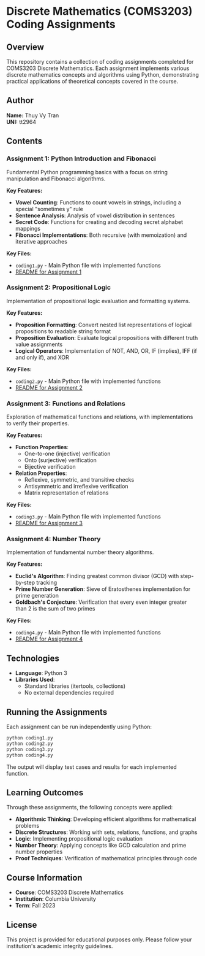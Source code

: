 # Discrete Mathematics (COMS3203) Coding Assignments

## Overview
This repository contains a collection of coding assignments completed for COMS3203 Discrete Mathematics. Each assignment implements various discrete mathematics concepts and algorithms using Python, demonstrating practical applications of theoretical concepts covered in the course.

## Author
**Name:** Thuy Vy Tran  
**UNI:** tt2964

## Contents

### Assignment 1: Python Introduction and Fibonacci
Fundamental Python programming basics with a focus on string manipulation and Fibonacci algorithms.

**Key Features:**
- **Vowel Counting**: Functions to count vowels in strings, including a special "sometimes y" rule
- **Sentence Analysis**: Analysis of vowel distribution in sentences
- **Secret Code**: Functions for creating and decoding secret alphabet mappings
- **Fibonacci Implementations**: Both recursive (with memoization) and iterative approaches

**Key Files:**
- `coding1.py` - Main Python file with implemented functions
- [README for Assignment 1](./Assignment1/README.md)

### Assignment 2: Propositional Logic
Implementation of propositional logic evaluation and formatting systems.

**Key Features:**
- **Proposition Formatting**: Convert nested list representations of logical propositions to readable string format
- **Proposition Evaluation**: Evaluate logical propositions with different truth value assignments
- **Logical Operators**: Implementation of NOT, AND, OR, IF (implies), IFF (if and only if), and XOR

**Key Files:**
- `coding2.py` - Main Python file with implemented functions
- [README for Assignment 2](./Assignment2/README.md)

### Assignment 3: Functions and Relations
Exploration of mathematical functions and relations, with implementations to verify their properties.

**Key Features:**
- **Function Properties**: 
  - One-to-one (injective) verification
  - Onto (surjective) verification
  - Bijective verification
- **Relation Properties**:
  - Reflexive, symmetric, and transitive checks
  - Antisymmetric and irreflexive verification
  - Matrix representation of relations

**Key Files:**
- `coding3.py` - Main Python file with implemented functions
- [README for Assignment 3](./Assignment3/README.md)

### Assignment 4: Number Theory
Implementation of fundamental number theory algorithms.

**Key Features:**
- **Euclid's Algorithm**: Finding greatest common divisor (GCD) with step-by-step tracking
- **Prime Number Generation**: Sieve of Eratosthenes implementation for prime generation
- **Goldbach's Conjecture**: Verification that every even integer greater than 2 is the sum of two primes

**Key Files:**
- `coding4.py` - Main Python file with implemented functions
- [README for Assignment 4](./Assignment4/README.md)

## Technologies
- **Language**: Python 3
- **Libraries Used**: 
  - Standard libraries (itertools, collections)
  - No external dependencies required

## Running the Assignments
Each assignment can be run independently using Python:

```bash
python coding1.py
python coding2.py
python coding3.py
python coding4.py
```

The output will display test cases and results for each implemented function.

## Learning Outcomes
Through these assignments, the following concepts were applied:
- **Algorithmic Thinking**: Developing efficient algorithms for mathematical problems
- **Discrete Structures**: Working with sets, relations, functions, and graphs
- **Logic**: Implementing propositional logic evaluation 
- **Number Theory**: Applying concepts like GCD calculation and prime number properties
- **Proof Techniques**: Verification of mathematical principles through code

## Course Information
- **Course**: COMS3203 Discrete Mathematics
- **Institution**: Columbia University
- **Term**: Fall 2023

## License
This project is provided for educational purposes only. Please follow your institution's academic integrity guidelines.
